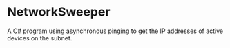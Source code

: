 # NetworkSweeper
A C# program using asynchronous pinging to get the IP addresses of active devices on the subnet.
